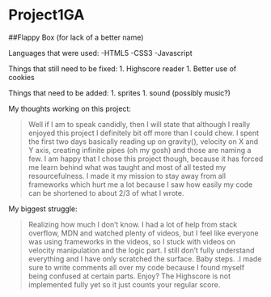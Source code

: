 # Project1GA
##Flappy Box 
(for lack of a better name)

Languages that were used:
-HTML5
-CSS3
-Javascript

Things that still need to be fixed:
    1. Highscore reader
    1. Better use of cookies 

Things that need to be added:
    1. sprites
    1. sound (possibly music?)

My thoughts working on this project:
> Well if I am to speak candidly, then I will state that although I really enjoyed this project I definitely bit off more than I could chew. I spent the first two days basically reading up on gravity(), velocity on X and Y axis, creating infinite pipes (oh my gosh) and those are naming a few. 
> I am happy that I chose this project though, because it has forced me learn behind what was taught and most of all tested my resourcefulness. I made it my mission to stay away from all frameworks which hurt me a lot because I saw how easily my code can be shortened to about 2/3 of what I wrote. 

My biggest struggle:
>Realizing how much I don’t know. I had a lot of help from stack overflow, MDN and watched plenty of videos, but I feel like everyone was using frameworks in the videos, so I stuck with videos on velocity manipulation and the logic part. I still don’t fully understand everything and I have only scratched the surface. 
Baby steps.
.I made sure to write comments all over my code because I found myself being confused at certain parts.
>Enjoy? The Highscore is not implemented fully yet so it just counts your regular score.


